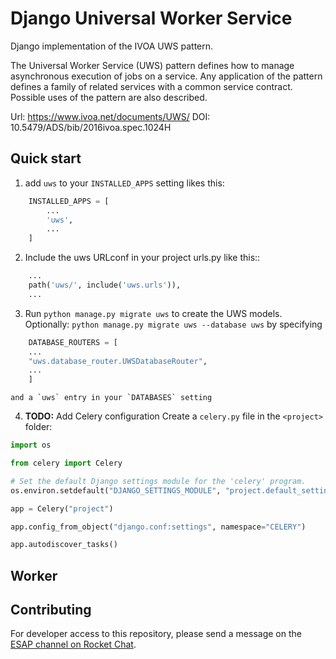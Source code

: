 # Django Universal Worker Service

Django implementation of the IVOA UWS pattern.

The Universal Worker Service (UWS) pattern defines how to manage asynchronous execution of jobs on a service. Any application of the pattern defines a family of related services with a common service contract. Possible uses of the pattern are also described.

Url: https://www.ivoa.net/documents/UWS/
DOI: 10.5479/ADS/bib/2016ivoa.spec.1024H

## Quick start
1. add `uws` to your `INSTALLED_APPS` setting likes this:
```python
    INSTALLED_APPS = [
        ...
        'uws',
        ...
    ]
```

2. Include the uws URLconf in your project urls.py like this::
```python
    ...
    path('uws/', include('uws.urls')),
    ...
```

3. Run `python manage.py migrate uws` to create the UWS models.
    Optionally: `python manage.py migrate uws --database uws` by specifying
```python
    DATABASE_ROUTERS = [
    ...
    "uws.database_router.UWSDatabaseRouter",
    ...
    ]
```
    and a `uws` entry in your `DATABASES` setting


4. **TODO:** Add Celery configuration
    Create a `celery.py` file in the `<project>` folder:
```python
import os

from celery import Celery

# Set the default Django settings module for the 'celery' program.
os.environ.setdefault("DJANGO_SETTINGS_MODULE", "project.default_settings")

app = Celery("project")

app.config_from_object("django.conf:settings", namespace="CELERY")

app.autodiscover_tasks()

```



## Worker


## Contributing

For developer access to this repository, please send a message on the [ESAP channel on Rocket Chat](https://chat.escape2020.de/channel/esap).
